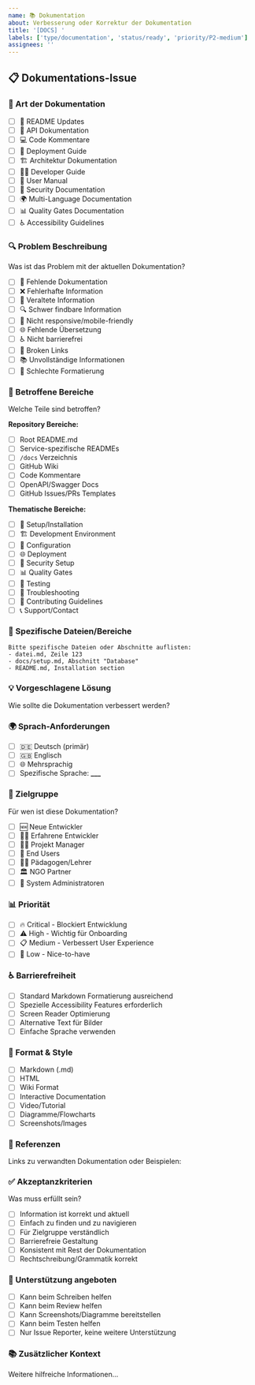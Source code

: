 ```yaml
---
name: 📚 Dokumentation
about: Verbesserung oder Korrektur der Dokumentation
title: '[DOCS] '
labels: ['type/documentation', 'status/ready', 'priority/P2-medium']
assignees: ''
---
```


## 📋 Dokumentations-Issue

### 🎯 Art der Dokumentation

- [ ] 📖 README Updates
- [ ] 🔧 API Dokumentation
- [ ] 💻 Code Kommentare
- [ ] 🚀 Deployment Guide
- [ ] 🏗️ Architektur Dokumentation
- [ ] 👨‍💻 Developer Guide
- [ ] 👤 User Manual
- [ ] 🔐 Security Documentation
- [ ] 🌍 Multi-Language Documentation
- [ ] 📊 Quality Gates Documentation
- [ ] ♿ Accessibility Guidelines

### 🔍 Problem Beschreibung

Was ist das Problem mit der aktuellen Dokumentation?

- [ ] 📝 Fehlende Dokumentation
- [ ] ❌ Fehlerhafte Information
- [ ] 📅 Veraltete Information
- [ ] 🔍 Schwer findbare Information
- [ ] 📱 Nicht responsive/mobile-friendly
- [ ] 🌐 Fehlende Übersetzung
- [ ] ♿ Nicht barrierefrei
- [ ] 🔗 Broken Links
- [ ] 📚 Unvollständige Informationen
- [ ] 🎨 Schlechte Formatierung

### 📍 Betroffene Bereiche

Welche Teile sind betroffen?

**Repository Bereiche:**

- [ ] Root README.md
- [ ] Service-spezifische READMEs
- [ ] `/docs` Verzeichnis
- [ ] GitHub Wiki
- [ ] Code Kommentare
- [ ] OpenAPI/Swagger Docs
- [ ] GitHub Issues/PRs Templates

**Thematische Bereiche:**

- [ ] 🚀 Setup/Installation
- [ ] 🏗️ Development Environment
- [ ] 🔧 Configuration
- [ ] 🌐 Deployment
- [ ] 🔐 Security Setup
- [ ] 📊 Quality Gates
- [ ] 🧪 Testing
- [ ] 🐛 Troubleshooting
- [ ] 🤝 Contributing Guidelines
- [ ] 📞 Support/Contact

### 🎯 Spezifische Dateien/Bereiche

```text
Bitte spezifische Dateien oder Abschnitte auflisten:
- datei.md, Zeile 123
- docs/setup.md, Abschnitt "Database"
- README.md, Installation section
```

### 💡 Vorgeschlagene Lösung

Wie sollte die Dokumentation verbessert werden?

### 🌍 Sprach-Anforderungen

- [ ] 🇩🇪 Deutsch (primär)
- [ ] 🇬🇧 Englisch
- [ ] 🌐 Mehrsprachig
- [ ] Spezifische Sprache: ****\_\_\_****

### 👥 Zielgruppe

Für wen ist diese Dokumentation?

- [ ] 🆕 Neue Entwickler
- [ ] 👨‍💻 Erfahrene Entwickler
- [ ] 👨‍💼 Projekt Manager
- [ ] 🎯 End Users
- [ ] 👨‍🎓 Pädagogen/Lehrer
- [ ] 🏛️ NGO Partner
- [ ] 🔧 System Administratoren

### 📊 Priorität

- [ ] 🔥 Critical - Blockiert Entwicklung
- [ ] ⚠️ High - Wichtig für Onboarding
- [ ] 📋 Medium - Verbessert User Experience
- [ ] 📝 Low - Nice-to-have

### ♿ Barrierefreiheit

- [ ] Standard Markdown Formatierung ausreichend
- [ ] Spezielle Accessibility Features erforderlich
- [ ] Screen Reader Optimierung
- [ ] Alternative Text für Bilder
- [ ] Einfache Sprache verwenden

### 🎨 Format & Style

- [ ] Markdown (.md)
- [ ] HTML
- [ ] Wiki Format
- [ ] Interactive Documentation
- [ ] Video/Tutorial
- [ ] Diagramme/Flowcharts
- [ ] Screenshots/Images

### 🔗 Referenzen

Links zu verwandten Dokumentation oder Beispielen:

### ✅ Akzeptanzkriterien

Was muss erfüllt sein?

- [ ] Information ist korrekt und aktuell
- [ ] Einfach zu finden und zu navigieren
- [ ] Für Zielgruppe verständlich
- [ ] Barrierefreie Gestaltung
- [ ] Konsistent mit Rest der Dokumentation
- [ ] Rechtschreibung/Grammatik korrekt

### 🤝 Unterstützung angeboten

- [ ] Kann beim Schreiben helfen
- [ ] Kann beim Review helfen
- [ ] Kann Screenshots/Diagramme bereitstellen
- [ ] Kann beim Testen helfen
- [ ] Nur Issue Reporter, keine weitere Unterstützung

### 📚 Zusätzlicher Kontext

Weitere hilfreiche Informationen...
